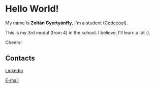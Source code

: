 # Hello World!

My name is **Zoltán Gyertyánffy**, I'm a student ([Codecool](http://codecool.com)).

This is my 3rd modul (from 4) in the school. I believe, I'll learn a lot :). 

Cheers!

## Contacts 

<a href="https://www.linkedin.com/in/gyertya/" target="_blank">LinkedIn</a>

<a href="mailto:gyertya@gmail.com">E-mail</a>
